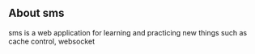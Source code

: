 
## About sms

sms is a web application for learning and practicing new things such as cache control, websocket

